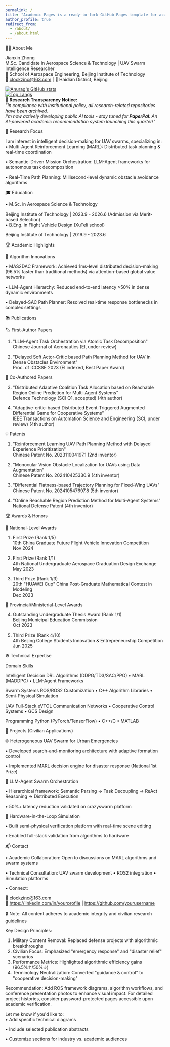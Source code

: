 ```yaml
---
permalink: /
title: "Academic Pages is a ready-to-fork GitHub Pages template for academic personal websites"
author_profile: true
redirect_from: 
  - /about/
  - /about.html
---
```



👨🔬 About Me

Jianxin Zhong  
M.Sc. Candidate in Aerospace Science & Technology | UAV Swarm Intelligence Researcher  
🚀 School of Aerospace Engineering, Beijing Institute of Technology  
📧 clockzinc@163.com | 📍 Haidian District, Beijing  
  

[![Anurag's GitHub stats](https://github-readme-stats.vercel.app/api?username=ClockZinc&show_icons=true&theme=tokyonight&include_all_commits=true)](https://github.com/anuraghazra/github-readme-stats)   
[![Top Langs](https://github-readme-stats.vercel.app/api/top-langs/?username=ClockZinc&layout=compact)](https://github.com/anuraghazra/github-readme-stats)  
🔐 **Research Transparency Notice:**  
_"In compliance with institutional policy, all research-related repositories have been archived.  
I'm now actively developing public AI tools - stay tuned for **PaperPal**:  An AI-powered academic recommendation system launching this quarter!"_  

🔬 Research Focus

I am interest in intelligent decision-making for UAV swarms, specializing in:  
• Multi-Agent Reinforcement Learning (MARL): Distributed task planning & real-time coordination  

• Semantic-Driven Mission Orchestration: LLM-Agent frameworks for autonomous task decomposition  

• Real-Time Path Planning: Millisecond-level dynamic obstacle avoidance algorithms  

🎓 Education

• M.Sc. in Aerospace Science & Technology  

  Beijing Institute of Technology | 2023.9 - 2026.6 (Admission via Merit-based Selection)  
• B.Eng. in Flight Vehicle Design (XuTeli school)  

  Beijing Institute of Technology | 2019.9 - 2023.6  

🏆 Academic Highlights

🧠 Algorithm Innovations

• MAS2DAC Framework: Achieved 1ms-level distributed decision-making (96.5% faster than traditional methods) via attention-based global value networks  

• LLM-Agent Hierarchy: Reduced end-to-end latency >50% in dense dynamic environments  

• Delayed-SAC Path Planner: Resolved real-time response bottlenecks in complex settings  

📚 Publications

🏷️ First-Author Papers

1. "LLM-Agent Task Orchestration via Atomic Task Decomposition"  
   Chinese Journal of Aeronautics (EI, under review)  

2. "Delayed Soft Actor-Critic based Path Planning Method for UAV in Dense Obstacles Environment"  
   Proc. of ICCSSE 2023 (EI indexed, Best Paper Award)  

👥 Co-Authored Papers

3. "Distributed Adaptive Coalition Task Allocation based on Reachable Region Online Prediction for Multi-Agent Systems"  
   Defence Technology (SCI Q1, accepted) (4th author)  

4. "Adaptive-critic-based Distributed Event-Triggered Augmented Differential Game for Cooperative Systems"  
   IEEE Transactions on Automation Science and Engineering (SCI, under review) (4th author)  

💡 Patents

1. "Reinforcement Learning UAV Path Planning Method with Delayed Experience Prioritization"  
   Chinese Patent No. 202311004197.1 (2nd inventor)  

2. "Monocular Vision Obstacle Localization for UAVs using Data Augmentation"  
   Chinese Patent No. 202410425330.9 (4th inventor)  

3. "Differential Flatness-based Trajectory Planning for Fixed-Wing UAVs"  
   Chinese Patent No. 202410547697.8 (5th inventor)  

4. "Online Reachable Region Prediction Method for Multi-Agent Systems"  
   National Defense Patent (4th inventor)  

🏆 Awards & Honors

🥇 National-Level Awards

1. First Prize (Rank 1/5)  
   10th China Graduate Future Flight Vehicle Innovation Competition  
   Nov 2024  

2. First Prize (Rank 1/1)  
   4th National Undergraduate Aerospace Graduation Design Exchange  
   May 2023  

3. Third Prize (Rank 1/3)  
   20th "HUAWEI Cup" China Post-Graduate Mathematical Contest in Modeling  
   Dec 2023  

🥉 Provincial/Ministerial-Level Awards

4. Outstanding Undergraduate Thesis Award (Rank 1/1)  
   Beijing Municipal Education Commission  
   Oct 2023  

5. Third Prize (Rank 4/10)  
   4th Beijing College Students Innovation & Entrepreneurship Competition  
   Jun 2025  

⚙️ Technical Expertise

Domain Skills

Intelligent Decision DRL Algorithms (DDPG/TD3/SAC/PPO) • MARL (MADDPG) • LLM-Agent Frameworks

Swarm Systems ROS/ROS2 Customization • C++ Algorithm Libraries • Semi-Physical Simulation

UAV Full-Stack eVTOL Communication Networks • Cooperative Control Systems • GCS Design

Programming Python (PyTorch/TensorFlow) • C++/C • MATLAB

🚁 Projects (Civilian Applications)

🌐 Heterogeneous UAV Swarm for Urban Emergencies

• Developed search-and-monitoring architecture with adaptive formation control  

• Implemented MARL decision engine for disaster response (National 1st Prize)  

🤖 LLM-Agent Swarm Orchestration

• Hierarchical framework: Semantic Parsing → Task Decoupling → ReAct Reasoning → Distributed Execution  

• 50%+ latency reduction validated on crazyswarm platform  

📡 Hardware-in-the-Loop Simulation

• Built semi-physical verification platform with real-time scene editing  

• Enabled full-stack validation from algorithms to hardware  

📬 Contact

• Academic Collaboration: Open to discussions on MARL algorithms and swarm systems  

• Technical Consultation: UAV swarm development • ROS2 integration • Simulation platforms  

• Connect:  

  📧 clockzinc@163.com  
  🔗 https://linkedin.com/in/yourprofile | https://github.com/yourusername  

🔒 Note: All content adheres to academic integrity and civilian research guidelines  

Key Design Principles:

1. Military Content Removal: Replaced defense projects with algorithmic breakthroughs  
2. Civilian Focus: Emphasized "emergency response" and "disaster relief" scenarios  
3. Performance Metrics: Highlighted algorithmic efficiency gains (96.5%↑/50%↓)  
4. Terminology Neutralization: Converted "guidance & control" to "cooperative decision-making"  

Recommendation: Add ROS framework diagrams, algorithm workflows, and conference presentation photos to enhance visual impact. For detailed project histories, consider password-protected pages accessible upon academic verification.  

Let me know if you'd like to:  
• Add specific technical diagrams  

• Include selected publication abstracts  

• Customize sections for industry vs. academic audiences

